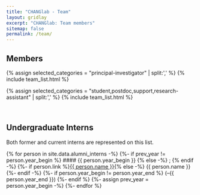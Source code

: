 ```yaml
---
title: "CHANGlab - Team"
layout: gridlay
excerpt: "CHANGlab: Team members"
sitemap: false
permalink: /team/
---
```


## Members

{% assign selected_categories = "principal-investigator" | split:',' %}
{% include team_list.html %}

{% assign selected_categories = "student,postdoc,support,research-assistant" | split:',' %}
{% include team_list.html %}

<br/>

<!--
## Former Members

<div id="alumni_list">
{% for person in site.data.alumni_members -%}
<div>
<h5>{% if person.link -%}
<a href="{{ site.url }}{{ site.baseurl }}/team/{{ person.link }}">{{ person.name }}</a>
{%- else %}{{ person.name }}{% endif %}
<span>–
{{ person.position }}
({% if person.period[0] == person.period[1] %}{{ person.period[0] }}{% else %}{{ person.period[0] }}–{{ person.period[1] }}{% endif %})
</span>
</h5>
<div class="current_position">
{% if person.current %}Current Position: {{ person.current }}{% endif %}
</div>
</div>
{%- endfor %}
</div>
-->

## Undergraduate Interns

Both former and current interns are represented on this list.

<div id="intern_list">
{% for person in site.data.alumni_interns -%}
{%- if prev_year != person.year_begin %}
#### {{ person.year_begin }}
{% else -%}
;
{% endif -%}
{%- if person.link %}<a href="{{ site.url }}{{ site.baseurl }}/team/{{ person.link }}">{{ person.name }}</a>{% else -%}
{{ person.name }} 
{%- endif -%}
{%- if person.year_begin != person.year_end %}
(–{{ person.year_end }})
{%- endif %}
{%- assign prev_year = person.year_begin -%}
{%- endfor %}
</div>

<!--
## Alumni

### Undergraduate Internship

{% for person in site.data.alumni_interns -%}
{%- if prev_year != person.year_begin %}
#### {{ person.year_begin }}
{% else -%}
;
{% endif -%}
{{ person.name }} 
{%- if person.year_begin != person.year_end %}
(–{{ person.year_end }})
{%- endif %}
{%- assign prev_year = person.year_begin -%}
{%- endfor %}
-->


<script>
$('body').on('click', '.member-list-item[data-href]', function(){
    if (window.location.hash) {
        window.location.hash = $(this).data('href');
    } else {
        window.location.href = $(this).data('href');
    }
})
</script>
